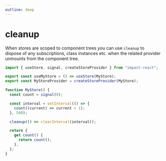 ```yaml
---
outline: deep
---
```


# cleanup

When stores are scoped to component trees you can use `cleanup` to dispose of any subscriptions, class instances etc. when the related provider unmounts from the component tree.

```ts
import { useStore, signal, createStoreProvider } from "impact-react";

export const useMyStore = () => useStore(MyStore);
export const MyStoreProvider = createStoreProvider(MyStore);

function MyStore() {
  const count = signal(0);

  const interval = setInterval(() => {
    count((current) => current + 1);
  }, 500);

  cleanup(() => clearInterval(interval));

  return {
    get count() {
      return count();
    },
  };
}
```

